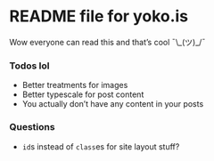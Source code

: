 # README file for yoko.is

Wow everyone can read this and that’s cool ¯\\\_(ツ)\_/¯

### Todos lol
- Better treatments for images
- Better typescale for post content
- You actually don’t have any content in your posts

### Questions
- `id`s instead of `class`es for site layout stuff?